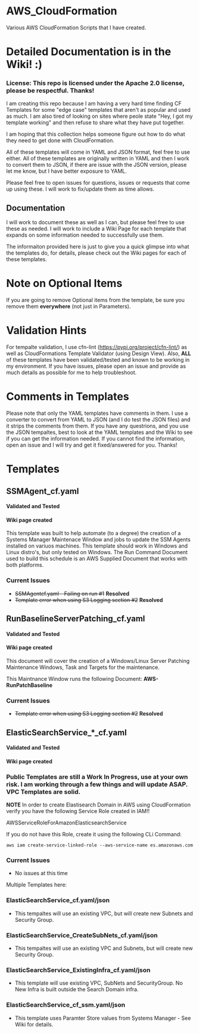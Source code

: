 # AWS_CloudFormation
Various AWS CloudFormation Scripts that I have created.

# Detailed Documentation is in the Wiki! :)
### License: This repo is licensed under the Apache 2.0 license, please be respectful. Thanks!

I am creating this repo because I am having a very hard time finding CF Templates for some "edge case" templates that aren't as popular and used as much. I am also tired of looking on sites where peole state "Hey, I got my template working" and then refuse to share what they have put together.

I am hoping that this collection helps someone figure out how to do what they need to get done with CloudFormation.

All of these templates will come in YAML and JSON format, feel free to use either. All of these templates are originally written in YAML and then I work to convert them to JSON, if there are issue with the JSON version, please let me know, but I have better exposure to YAML.

Please feel free to open issues for questions, issues or requests that come up using these. I will work to fix/update them as time allows.

## Documentation
I will work to document these as well as I can, but please feel free to use these as needed. I will work to include a Wiki Page for each template that expands on some information needed to successfully use them.

The informaiton provided here is just to give you a quick glimpse into what the templates do, for details, please check out the Wiki pages for each of these templates.

# Note on Optional Items

If you are going to remove Optional items from the template, be sure you remove them **everywhere** (not just in Parameters).

# Validation Hints

For tempalte validation, I use cfn-lint (https://pypi.org/project/cfn-lint/) as well as CloudFormations Template Validator (using Design View). Also, **ALL** of these templates have been validated/tested and known to be working in my environment. If you have issues, please open an issue and provide as much details as possible for me to help troubleshoot.

# Comments in Templates

Please note that only the YAML templates have comments in them. I use a converter to convert from YAML to JSON (and I do test the JSON files) and it strips the comments from them. If you have any questrions, and you use the JSON tempaltes, best to look at the YAML templates and the Wiki to see if you can get the information needed. If you cannot find the information, open an issue and I will try and get it fixed/answered for you. Thanks!

# Templates

## SSMAgent_cf.yaml
#### Validated and Tested
#### Wiki page created

This template was built to help automate (to a degree) the creation of a Systems Manager Maintenace Window and jobs to update the SSM Agents installed on variuos machines. This template should work in Windows and Linux distro's, but only tested on Windows. The Run Command Document used to build this schedule is an AWS Supplied Document that works with both platforms.

### Current Issues

* ~~SSMAgentcf.yaml - Failing on run #1~~ **Resolved**
* ~~Template error when using S3 Logging section #2~~ **Resolved**

## RunBaselineServerPatching_cf.yaml
#### Validated and Tested
#### Wiki page created

This document will cover the creation of a Windows/Linux Server Patching Maintenance Windows, Task and Targets for the maintenance.

This Maintnance Window runs the following Document: **AWS-RunPatchBaseline**

### Current Issues

* ~~Template error when using S3 Logging section #2~~ **Resolved**

## ElasticSearchService_*_cf.yaml
#### Validated and Tested
#### Wiki page created

### Public Templates are still a Work In Progress, use at your own risk. I am working through a few things and will update ASAP. VPC Templates are solid.

**NOTE** In order to create Elastisearch Domain in AWS using CloudFormation verify you have the following Service Role created in IAM!!

AWSServiceRoleForAmazonElasticsearchService

If you do not have this Role, create it using the following CLi Command:

`aws iam create-service-linked-role --aws-service-name es.amazonaws.com`

### Current Issues

* No issues at this time

Multiple Templates here:

### ElasticSearchService_cf.yaml/json

* This tempaltes will use an existing VPC, but will create new Subnets and Security Group.

### ElasticSearchService_CreateSubNets_cf.yaml/json

* This tempaltes will use an existing VPC and Subnets, but will create new Security Group.

### ElasticSearchService_ExistingInfra_cf.yaml/json

* This template will use existing VPC, SubNets and SecurityGroup. No New Infra is built outside the Search Domain infra.

### ElasticSearchService_cf_ssm.yaml/json

* This template uses Paramter Store values from Systems Manager - See Wiki for details.
